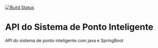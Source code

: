 [![Build Status](https://travis-ci.org/rafabarros84/ponto-inteligente-api.svg?branch=master)](https://travis-ci.org/rafabarros84/ponto-inteligente-api)

# API do Sistema de Ponto Inteligente
API do sistema de ponto inteligente com java e SpringBoot
